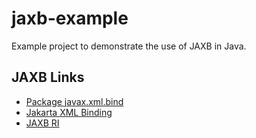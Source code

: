 jaxb-example
============

Example project to demonstrate the use of JAXB in Java.

## JAXB Links

* [Package javax.xml.bind](https://jakarta.ee/specifications/xml-binding/2.3/apidocs/javax/xml/bind/package-summary.html)
* [Jakarta XML Binding](https://projects.eclipse.org/projects/ee4j.jaxb)
* [JAXB RI](https://eclipse-ee4j.github.io/jaxb-ri/)
